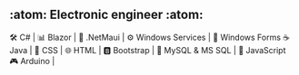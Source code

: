 ## :atom: Electronic engineer :atom:

🛠️ C# | 📊 Blazor | :robot: .NetMaui | :gear: Windows Services | 📜 Windows Forms 
☕ Java | 🎨 CSS | 🌐 HTML | 🅱️ Bootstrap | :dolphin: MySQL & MS SQL | 🚀 JavaScript
🎮 Arduino | 
<!--
**dhmarino/dhmarino** is a ✨ _special_ ✨ repository because its `README.md` (this file) appears on your GitHub profile.

Here are some ideas to get you started:

- 🔭 I’m currently working on ... 💻
- 🌱 I’m currently learning ...
- 👯 I’m looking to collaborate on ...
- 🤔 I’m looking for help with ...
- 💬 Ask me about ...
- 📫 How to reach me: ...
- 😄 Pronouns: ...
- ⚡ Fun fact: ...
-->
